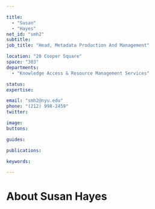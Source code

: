 ```yaml
---

title:
  - "Susan"
  - "Hayes"
net_id: "smh2"
subtitle: 
job_title: "Head, Metadata Production And Management"

location: "20 Cooper Square"
space: "303"
departments:
  - "Knowledge Access & Resource Management Services"

status: 
expertise:

email: "smh2@nyu.edu"
phone: "(212) 998-2459"
twitter: 

image: 
buttons:

guides:

publications:

keywords:

---
```


# About Susan Hayes


